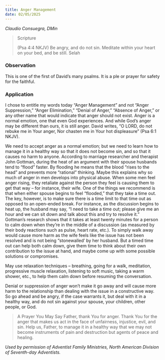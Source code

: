 ```yaml
---
title: Anger Management
date: 02/05/2025
---
```


_Claudio Consuegra, DMin_

> <p>Scripture</p>
> (Psa 4:4 NKJV) Be angry, and do not sin. Meditate within your heart on your bed, and be still. Selah

### Observation

This is one of the first of David’s many psalms. It is a ple or prayer for safety for the faithful.

### Application

I chose to entitle my words today “Anger Management” and not “Anger Suppression,” “Anger Elimination,” “Denial of Anger,” “Absence of Anger,” or any other name that would indicate that anger should not exist. Anger is a normal emotion, one that even God experiences. And while God’s anger may be different than ours, it is still anger. David writes, “O LORD, do not rebuke me in Your anger, Nor chasten me in Your hot displeasure” (Psa 6:1 NKJV).

We need to accept anger as a normal emotion; but we need to learn how to manage it in a healthy way so that it does not become sin, and so that it causes no harm to anyone. According to marriage researcher and therapist John Gottman, during the heat of an argument with their spouse husbands tend to “flood” faster. By flooding he means that the blood “rises to the head” and prevents more “rational” thinking. Maybe this explains why so much of anger in men develops into physical abuse. When some men feel anger rising, they retaliate against the person they feel is causing them to get that way – for instance, their wife. One of the things we recommend is that when either spouse begins to feel “flooded,” that they take a time out. The key, however, is to make sure there is a time limit to that time out as opposed to an open-ended break. For instance, as the discussion begins to heat up, the husband may say, “I need to take a time out; please give me an hour and we can sit down and talk about this and try to resolve it.” Gottman’s research shows that it takes at least twenty minutes for a person to calm down when they’re in the middle of a discussion (as measured by their body reactions such as pulse, heart rate, etc.). To simply walk away would cause more harm as the wife feels like the issue has not been resolved and is not being “stonewalled’ by her husband. But a timed time out can help both calm down, give them time to think about their own contribution to the issue at hand, and maybe come up with some possible solutions or compromises.

May use relaxation techniques – breathing, going for a walk, meditation, progressive muscle relaxation, listening to soft music, taking a warm shower, etc., to help them calm down before resuming the conversation.

Denial or suppression of anger won’t make it go away and will cause more harm to the relationship than dealing with the issue in a constructive way. So go ahead and be angry, if the case warrants it, but deal with it in a healthy way, and do not sin against your spouse, your children, other people, or God.

> <callout>A Prayer You May Say</callout>
> Father, thank You for anger. Thank You for the anger that makes us act in the face of unfairness, injustice, evil, and sin. Help us, Father, to manage it in a healthy way that we may not become instruments of pain and destruction but agents of peace and healing.

_Used by permission of Adventist Family Ministries, North American Division of Seventh-day Adventists._